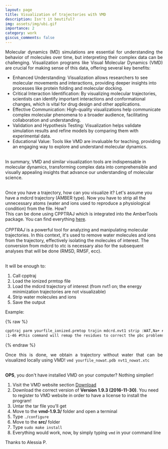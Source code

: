 ```yaml
---
layout: page
title: Visualization of trajectories with VMD
description: Isn't it beutiful?
img: assets/img/ubi.gif
importance: 2
category: work
giscus_comments: false
---
```


<p style="text-align: justify;">
Molecular dynamics (MD) simulations are essential for understanding the behavior of molecules over time, but interpreting their complex data can be challenging. Visualization programs like Visual Molecular Dynamics (VMD) are crucial for making sense of this data, offering several key benefits:
<br>
<ul>
<li>Enhanced Understanding: Visualization allows researchers to see molecular movements and interactions, providing deeper insights into processes like protein folding and molecular docking.</li>
<li>Critical Interaction Identification: By visualizing molecular trajectories, scientists can identify important interactions and conformational changes, which is vital for drug design and other applications.</li>
<li>Effective Communication: High-quality visualizations help communicate complex molecular phenomena to a broader audience, facilitating collaboration and understanding.</li>
<li>Validation and Hypothesis Testing: Visualization helps validate simulation results and refine models by comparing them with experimental data.</li>
<li>Educational Value: Tools like VMD are invaluable for teaching, providing an engaging way to explore and understand molecular dynamics.</li>
</ul>
<br>
In summary, VMD and similar visualization tools are indispensable in molecular dynamics, transforming complex data into comprehensible and visually appealing insights that advance our understanding of molecular science.<br><br>

Once you have a trajectory, how can you visualize it? Let's assume you have a mdcrd trajectory (AMBER type). Now you have to strip all the unnecessary atoms (water and ions used to reproduce a physiological condition) from the file. How?<br>
This can be done using CPPTRAJ which is integrated into the AmberTools package. You can find everything <a href="https://ambermd.org/tutorials/basic/tutorial0/">here</a>.<br><br>
<i>CPPTRAJ</i> is a powerful tool for analyzing and manipulating molecular trajectories. In this context, it's used to remove water molecules and ions from the trajectory, effectively isolating the molecules of interest. The conversion from mdcrd to xtc is necessary also for the subsequent analyses that will be done (RMSD, RMSF, ecc). <br><br>

It will be enough to:

<ol>
<li>Call cpptraj</li>
<li>Load the ionized prmtop file</li>
<li>Load the mdcrd trajectory of interest (from nvt1 on; the energy minimization trajectories are not visualizable)</li>
<li>Strip water molecules and ions</li>
<li>Save the output</li>
</ol>
</p>

Example:

{% raw %}

```html
cpptraj parm yourfile_ionized.prmtop trajin mdcrd.nvt1 strip :WAT,Na+ #this command will remove water atoms and Na+ ions from the trajectory autoimage
:1-46 #this command will remap the residues to correct the pbc problems trajout nvt1_nowat.xtc xtc go quit
```

{% endraw %}
<br>

<p style="text-align: justify;">
Once this is done, we obtain a trajectory without water that can be visualized locally using VMD!
<code>vmd yourfile_nowat.pdb nvt1_nowat.xtc</code><br><br>

<b>OPS</b>, you don't have installed VMD on your computer? Nothing simplier!<br>

<ol>
<li> Visit the VMD website section <a href="https://www.ks.uiuc.edu/Development/Download/download.cgi?PackageName=VMD">Download</a></li>
<li> Download the correct version of <b>Version 1.9.3 (2016-11-30)</b>. You need to register to VMD website in order to have a license to install the program!</li>
<li> Untar the tar file you'll get</li>
<li> Move to the <b>vmd-1.9.3/</b> folder and open a terminal</li>
<li> Type <code>./configure</code></li>
<li> Move to the <b>src/</b> folder</li>
<li> Type <code>sudo make install</code></li>
<li> Everything would work, now, by simply typing <code>vmd</code> in your command line</li>
</ol>
</p>

<p> Thanks to Alessia P.
</p>
